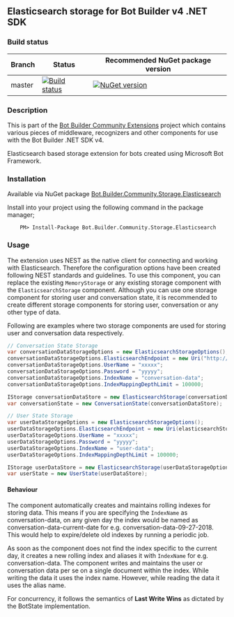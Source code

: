 ## Elasticsearch storage for Bot Builder v4 .NET SDK

### Build status
| Branch | Status | Recommended NuGet package version |
| ------ | ------ | ------ |
| master | [![Build status](https://ci.appveyor.com/api/projects/status/b9123gl3kih8x9cb?svg=true)](https://ci.appveyor.com/project/garypretty/botbuilder-community) | [![NuGet version](https://img.shields.io/badge/NuGet-1.0.0-blue.svg)](https://www.nuget.org/packages/ClerkApp.BotStorage.Elasticsearch/) |

### Description

This is part of the [Bot Builder Community Extensions](https://github.com/garypretty/botbuilder-community) project which contains various pieces of middleware, recognizers and other components for use with the Bot Builder .NET SDK v4.

Elasticsearch based storage extension for bots created using Microsoft Bot Framework.

### Installation

Available via NuGet package [Bot.Builder.Community.Storage.Elasticsearch](https://www.nuget.org/packages/Bot.Builder.Community.Storage.Elasticsearch/)

Install into your project using the following command in the package manager;
```
    PM> Install-Package Bot.Builder.Community.Storage.Elasticsearch
```

### Usage

The extension uses NEST as the native client for connecting and working with Elasticsearch. Therefore the configuration options have been created following NEST standards and guidelines. To use this component, you can replace the existing `MemoryStorage` or any existing storage component with the `ElasticsearchStorage` component. 
Although you can use one storage component for storing user and conversation state, it is recommended to create different storage components for storing user, conversation or any other type of data.

Following are examples where two storage components are used for storing user and conversation data respectively.

```csharp
// Conversation State Storage
var conversationDataStorageOptions = new ElasticsearchStorageOptions();
conversationDataStorageOptions.ElasticsearchEndpoint = new Uri("http://localhost:9200");
conversationDataStorageOptions.UserName = "xxxxx";
conversationDataStorageOptions.Password = "yyyyy";
conversationDataStorageOptions.IndexName = "conversation-data";
conversationDataStorageOptions.IndexMappingDepthLimit = 100000;

IStorage conversationDataStore = new ElasticsearchStorage(conversationDataStorageOptions);
var conversationState = new ConversationState(conversationDataStore);

// User State Storage
var userDataStorageOptions = new ElasticsearchStorageOptions();
userDataStorageOptions.ElasticsearchEndpoint = new Uri(elasticsearchStorageSettings.ElasticsearchEndpoint);
userDataStorageOptions.UserName = "xxxxx";
userDataStorageOptions.Password = "yyyyy";
userDataStorageOptions.IndexName = "user-data";
userDataStorageOptions.IndexMappingDepthLimit = 100000;

IStorage userDataStore = new ElasticsearchStorage(userDataStorageOptions);
var userState = new UserState(userDataStore);
```

#### Behaviour

The component automatically creates and maintains rolling indexes for storing data. This means if you are specifying the `IndexName` as conversation-data, on any given day the index would be named as conversation-data-current-date for e.g. conversation-data-09-27-2018. This would help to expire/delete old indexes by running a periodic job.

As soon as the component does not find the index specific to the current day, it creates a new rolling index and aliases it with `IndexName` for e.g. conversation-data. The component writes and maintains the user or conversation data per se on a single document within the index. While writing the data it uses the index name. However, while reading the data it uses the alias name.

For concurrency, it follows the semantics of **Last Write Wins** as dictated by the BotState implementation.
